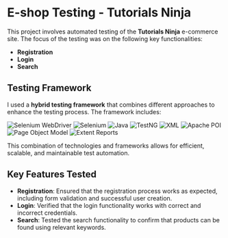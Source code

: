 # E-shop Testing - Tutorials Ninja

This project involves automated testing of the **Tutorials Ninja** e-commerce site. The focus of the testing was on the following key functionalities:
- **Registration**
- **Login**
- **Search**

## Testing Framework

I used a **hybrid testing framework** that combines different approaches to enhance the testing process. The framework includes:

![Selenium WebDriver](https://img.shields.io/badge/Selenium_WebDriver-43B02A?style=flat-square&logo=selenium&logoColor=white)
![Selenium](https://img.shields.io/badge/Selenium-25A4A4?style=flat-square&logo=selenium&logoColor=white)
![Java](https://img.shields.io/badge/Java-007396?style=flat-square&logo=java&logoColor=white)
![TestNG](https://img.shields.io/badge/TestNG-DC322F?style=flat-square&logo=testng&logoColor=white)
![XML](https://img.shields.io/badge/XML-FF8C00?style=flat-square&logo=xml&logoColor=white)
![Apache POI](https://img.shields.io/badge/Apache_POI-F1C232?style=flat-square&logo=apachepoi&logoColor=black)
![Page Object Model](https://img.shields.io/badge/Page_Object_Model-4CAF50?style=flat-square&logo=git&logoColor=white)
![Extent Reports](https://img.shields.io/badge/Extent_Reports-FF6347?style=flat-square&logo=github&logoColor=white)


This combination of technologies and frameworks allows for efficient, scalable, and maintainable test automation.

## Key Features Tested

- **Registration**: Ensured that the registration process works as expected, including form validation and successful user creation.
- **Login**: Verified that the login functionality works with correct and incorrect credentials.
- **Search**: Tested the search functionality to confirm that products can be found using relevant keywords.


